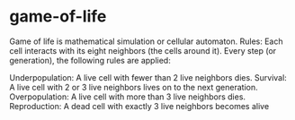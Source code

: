 # game-of-life
Game of life is mathematical simulation or cellular automaton.
Rules:
Each cell interacts with its eight neighbors (the cells around it). Every step (or generation), the following rules are applied:

Underpopulation: A live cell with fewer than 2 live neighbors dies.
Survival: A live cell with 2 or 3 live neighbors lives on to the next generation.
Overpopulation: A live cell with more than 3 live neighbors dies.
Reproduction: A dead cell with exactly 3 live neighbors becomes alive

